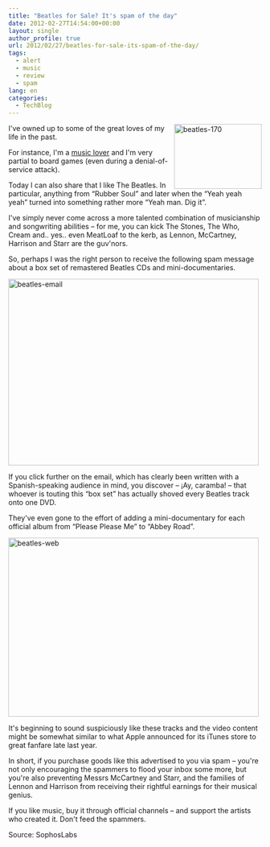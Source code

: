 ```yaml
---
title: "Beatles for Sale? It's spam of the day"
date: 2012-02-27T14:54:00+00:00
layout: single
author_profile: true
url: 2012/02/27/beatles-for-sale-its-spam-of-the-day/
tags:
  - alert
  - music
  - review
  - spam
lang: en
categories: 
  - TechBlog
---
```

[<img title="beatles-170" border="0" alt="beatles-170" align="right" src="http://lh6.ggpht.com/-pxb0j4qqpWA/T0uRzNlW2nI/AAAAAAAAE-o/i8nCsHzTlXI/beatles-170_thumb.jpg?imgmax=800" width="174" height="129" />](http://lh6.ggpht.com/-cqy7RKTDxdg/T0uRt1N_JXI/AAAAAAAAE-g/0liQmX2uRoM/s1600-h/beatles-170%25255B2%25255D.jpg)I've owned up to some of the great loves of my life in the past. 

For instance, I'm a <a href="http://www.last.fm/user/omidfarhang" target="_blank">music lover</a> and I'm very partial to board games (even during a denial-of-service attack). 

Today I can also share that I like The Beatles. In particular, anything from “Rubber Soul” and later when the “Yeah yeah yeah” turned into something rather more “Yeah man. Dig it”. 

I've simply never come across a more talented combination of musicianship and songwriting abilities – for me, you can kick The Stones, The Who, Cream and.. yes.. even MeatLoaf to the kerb, as Lennon, McCartney, Harrison and Starr are the guv'nors. 

So, perhaps I was the right person to receive the following spam message about a box set of remastered Beatles CDs and mini-documentaries. 

[<img title="beatles-email" border="0" alt="beatles-email" src="http://lh5.ggpht.com/-KqdIRMHds60/T0uR9KPN2qI/AAAAAAAAE-4/iKNhQNZxThc/beatles-email_thumb%25255B2%25255D.jpg?imgmax=800" width="498" height="371" />](http://lh4.ggpht.com/-tHjnOmSm6xs/T0uR3RGz8yI/AAAAAAAAE-w/6xzoYepUwKQ/s1600-h/beatles-email%25255B4%25255D.jpg) 

If you click further on the email, which has clearly been written with a Spanish-speaking audience in mind, you discover – ¡Ay, caramba! – that whoever is touting this “box set” has actually shoved every Beatles track onto one DVD. 

They've even gone to the effort of adding a mini-documentary for each official album from “Please Please Me” to “Abbey Road”. 

[<img title="beatles-web" border="0" alt="beatles-web" src="http://lh5.ggpht.com/-8D96iBRdQX0/T0uSEcF8slI/AAAAAAAAE_I/Pckde8ao7r0/beatles-web_thumb%25255B2%25255D.jpg?imgmax=800" width="498" height="356" />](http://lh4.ggpht.com/-ZdibHHQvZAg/T0uSBGjc-xI/AAAAAAAAE_A/1omNpNx3i1A/s1600-h/beatles-web%25255B4%25255D.jpg) 

It's beginning to sound suspiciously like these tracks and the video content might be somewhat similar to what Apple announced for its iTunes store to great fanfare late last year. 

In short, if you purchase goods like this advertised to you via spam – you're not only encouraging the spammers to flood your inbox some more, but you're also preventing Messrs McCartney and Starr, and the families of Lennon and Harrison from receiving their rightful earnings for their musical genius. 

If you like music, buy it through official channels – and support the artists who created it. Don't feed the spammers. 

Source: SophosLabs